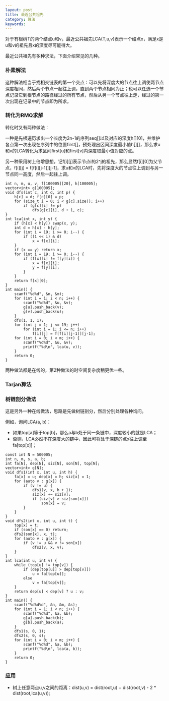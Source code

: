 ```yaml
---
layout: post
title: 最近公共祖先
category: 算法
keywords:
---
```


对于有根树T的两个结点u和v，最近公共祖先LCA(T,u,v)表示一个结点x，满足x是u和v的祖先且x的深度尽可能得大。

最近公共祖先有多种求法，下面介绍常见的几种。

### 朴素解法

这种解法相当于找相交链表的第一个交点：可以先将深度大的节点往上调使两节点深度相同，然后两个节点一起往上调，直到两个节点相同为止；也可以任选一个节点记录它到根节点的路径经过的所有节点，然后从另一个节点往上走，经过的第一次出现在记录中的节点即为所求。

### 转化为RMQ求解

转化时又有两种做法：

一种是先根遍历求出一个长度为2n-1的序列seq[]以及对应的深度h[][0]，并维护各点第一次出现在序列中的位置first[]，预处理出区间深度最小值h[][]，那么求u和v的LCA转化为求区间first[u]和first[v]内深度取最小值对应的点。

另一种采用树上倍增思想，记f[i][j]表示节点i的2^j的祖先，那么显然f[i][0]为父节点，f[i][j] = f[f[i][j-1]][j-1]，求u和v的LCA时，先将深度大的节点往上调到与另一节点同一高度，然后一起往上调。

```
int n, m, u, v, f[100005][20], h[100005];
vector<int> g[100005];
void dfs(int c, int d, int p) {
    h[c] = d; f[c][0] = p;
    for (size_t i = 0; i < g[c].size(); i++)
        if (g[c][i] != p)
            dfs(g[c][i], d + 1, c);
}
int lca(int x, int y) {
    if (h[x] < h[y]) swap(x, y);
    int d = h[x] - h[y];
    for (int i = 19; i >= 0; i--) {
        if ((1 << i) & d)
            x = f[x][i];
    }
    if (x == y) return x;
    for (int i = 19; i >= 0; i--) {
        if (f[x][i] != f[y][i]) {
            x = f[x][i];
            y = f[y][i];
        }
    }
    return f[x][0];
}
int main() {
    scanf("%d%d", &n, &m);
    for (int i = 1; i < n; i++) {
        scanf("%d%d", &u, &v);
        g[u].push_back(v);
        g[v].push_back(u);
    }
    dfs(1, 1, 1);
    for (int j = 1; j <= 19; j++)
        for (int i = 1; i <= n; i++)
            f[i][j] = f[f[i][j-1]][j-1];
    for (int i = 0; i < m; i++) {
        scanf("%d%d", &u, &v);
        printf("%d\n", lca(u, v));
    }
    return 0;
}
```

两种做法都是在线的，第2种做法的时空间复杂度稍更优一些。

### Tarjan算法


### 树链剖分做法

这是另外一种在线做法，思路是先做树链剖分，然后分别处理各种询问。

例如，询问LCA(a, b)：

- 如果top[a]等于top[b]，那么a与b处于同一条链中，深度较小的就是LCA；
- 否则，LCA必然不在深度大的链中，因此可将处于深链的点x往上调至fa[top[x]]；

```
const int N = 500005;
int n, m, s, a, b;
int fa[N], dep[N], siz[N], son[N], top[N];
vector<int> g[N];
void dfs1(int x, int u, int h) {
    fa[x] = u; dep[x] = h; siz[x] = 1;
    for (auto v : g[x]) {
        if (v != u) {
            dfs1(v, x, h + 1);
            siz[x] += siz[v];
            if (siz[v] > siz[son[x]])
                son[x] = v;
        }
    }
}
void dfs2(int x, int u, int t) {
    top[x] = t;
    if (son[x] == 0) return;
    dfs2(son[x], x, t);
    for (auto v : g[x]) {
        if (v != u && v != son[x])
            dfs2(v, x, v);
    }
}
int lca(int u, int v) {
    while (top[u] != top[v]) {
        if (dep[top[u]] > dep[top[v]])
            u = fa[top[u]];
        else
            v = fa[top[v]];
    }
    return dep[u] < dep[v] ? u : v;
}
int main() {
    scanf("%d%d%d", &n, &m, &s);
    for (int i = 1; i < n; i++) {
        scanf("%d%d", &a, &b);
        g[a].push_back(b);
        g[b].push_back(a);
    }
    dfs1(s, 0, 1);
    dfs2(s, 0, s);
    for (int i = 0; i < m; i++) {
        scanf("%d%d", &a, &b);
        printf("%d\n", lca(a, b));
    }
    return 0;
}
```

### 应用

- 树上任意两点u,v之间的距离：dist(u,v) = dist(root,u) + dist(root,v) - 2 * dist(root,lca(u,v));

